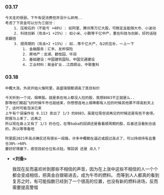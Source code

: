 
### 03.17

	今天走的很弱，下午有促消费但并没什么卵用..
	考虑了下资金可以分为三部分：
		1. 压舱石的（不能亏 +40%）: 如阿里、腾讯等万亿大股，可稳定且能随大市、小波动
		2. 科技创新（攻击+1 +25%）: 如小米、小鹏等千亿中产，重在科技与创新，好的话轻易翻倍
		3. 顺周期的（攻击+2 +15%）: 如..等千亿大产，与2的互补，一上一下
			1. 金融服务：汇丰、友邦保险
			2. 房地产：龙湖、碧桂园、华润
			3. 基础建设：中国建筑国际、中国交通建设
			4. 工业材料：紫金矿业..江西铜业、中联重科

### 03.18

	中概大涨。外资开始火推阿里，高盛瑞银都调高了其目标价
	
	今天听到一个词，烟蒂股。就是丢在地上都没人捡的股，我想8083不正就是么.. 
	那等他们都起飞的时候牛市也就结束，你想想连地上烟蒂都有人捡的时候其他票不得高到天上了，这时可能泡沫已来
	上午有个误操作在 0.113 卖出了 1/3 的8083，虽是垃圾但说再见的时候还是有些不舍得。财报马上来了，远离之
	所以现在身上又有了 1/3 的仓位，在等baba的回调还是看看顺周期的股，后者还没看到合适的，所以等等看吧
	
	阿里距2021年高点确实还有很长一段路，许多中概都在逼近或超过高点了，可以持续持有且重仓30%->60%
	要好好琢磨下，感觉目前仓位有点轻。等回调 还是 杀入？

- **<刘备>**

	我现在反而喜欢听到那些不相信的声音，因为在上涨中这些不相信的人一个个都会变成相信，把真金白银砸进去，成为牛市的燃料。
	而等到人人都真的看到复苏之时，有可能指数已经到了一个很高的位置，也没有新的燃料进场，反而需要提高警惕